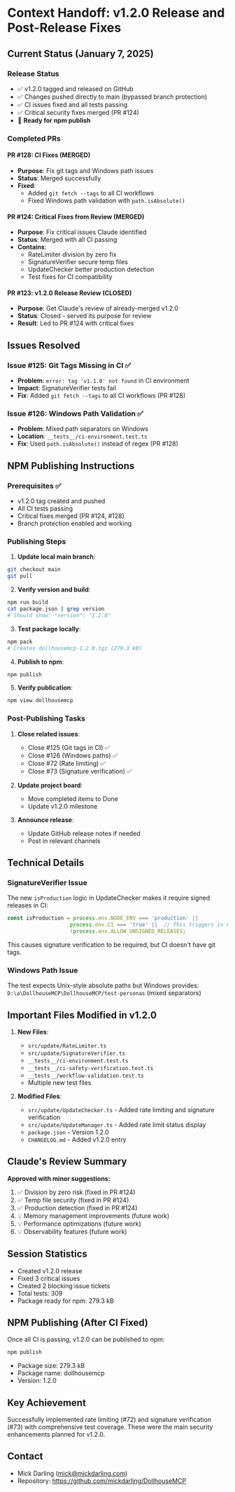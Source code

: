 # Context Handoff: v1.2.0 Release and Post-Release Fixes

## Current Status (January 7, 2025)

### Release Status
- ✅ v1.2.0 tagged and released on GitHub
- ✅ Changes pushed directly to main (bypassed branch protection)
- ✅ CI issues fixed and all tests passing
- ✅ Critical security fixes merged (PR #124)
- 🎯 **Ready for npm publish**

### Completed PRs

#### PR #128: CI Fixes (MERGED)
- **Purpose**: Fix git tags and Windows path issues
- **Status**: Merged successfully
- **Fixed**:
  - Added `git fetch --tags` to all CI workflows
  - Fixed Windows path validation with `path.isAbsolute()`

#### PR #124: Critical Fixes from Review (MERGED)
- **Purpose**: Fix critical issues Claude identified
- **Status**: Merged with all CI passing
- **Contains**:
  - RateLimiter division by zero fix
  - SignatureVerifier secure temp files
  - UpdateChecker better production detection
  - Test fixes for CI compatibility

#### PR #123: v1.2.0 Release Review (CLOSED)
- **Purpose**: Get Claude's review of already-merged v1.2.0
- **Status**: Closed - served its purpose for review
- **Result**: Led to PR #124 with critical fixes

## Issues Resolved

### Issue #125: Git Tags Missing in CI ✅
- **Problem**: `error: tag 'v1.1.0' not found` in CI environment
- **Impact**: SignatureVerifier tests fail
- **Fix**: Added `git fetch --tags` to all CI workflows (PR #128)

### Issue #126: Windows Path Validation ✅
- **Problem**: Mixed path separators on Windows
- **Location**: `__tests__/ci-environment.test.ts`
- **Fix**: Used `path.isAbsolute()` instead of regex (PR #128)

## NPM Publishing Instructions

### Prerequisites ✅
- v1.2.0 tag created and pushed
- All CI tests passing
- Critical fixes merged (PR #124, #128)
- Branch protection enabled and working

### Publishing Steps

1. **Update local main branch**:
```bash
git checkout main
git pull
```

2. **Verify version and build**:
```bash
npm run build
cat package.json | grep version
# Should show: "version": "1.2.0"
```

3. **Test package locally**:
```bash
npm pack
# Creates dollhousemcp-1.2.0.tgz (279.3 kB)
```

4. **Publish to npm**:
```bash
npm publish
```

5. **Verify publication**:
```bash
npm view dollhousemcp
```

### Post-Publishing Tasks

1. **Close related issues**:
   - Close #125 (Git tags in CI) ✅
   - Close #126 (Windows paths) ✅
   - Close #72 (Rate limiting) ✅
   - Close #73 (Signature verification) ✅

2. **Update project board**:
   - Move completed items to Done
   - Update v1.2.0 milestone

3. **Announce release**:
   - Update GitHub release notes if needed
   - Post in relevant channels

## Technical Details

### SignatureVerifier Issue
The new `isProduction` logic in UpdateChecker makes it require signed releases in CI:
```typescript
const isProduction = process.env.NODE_ENV === 'production' || 
                    process.env.CI === 'true' ||  // This triggers in CI!
                    !process.env.ALLOW_UNSIGNED_RELEASES;
```

This causes signature verification to be required, but CI doesn't have git tags.

### Windows Path Issue
The test expects Unix-style absolute paths but Windows provides:
`D:\a\DollhouseMCP\DollhouseMCP/test-personas` (mixed separators)

## Important Files Modified in v1.2.0

1. **New Files**:
   - `src/update/RateLimiter.ts`
   - `src/update/SignatureVerifier.ts`
   - `__tests__/ci-environment.test.ts`
   - `__tests__/ci-safety-verification.test.ts`
   - `__tests__/workflow-validation.test.ts`
   - Multiple new test files

2. **Modified Files**:
   - `src/update/UpdateChecker.ts` - Added rate limiting and signature verification
   - `src/update/UpdateManager.ts` - Added rate limit status display
   - `package.json` - Version 1.2.0
   - `CHANGELOG.md` - Added v1.2.0 entry

## Claude's Review Summary

**Approved with minor suggestions:**
1. ✅ Division by zero risk (fixed in PR #124)
2. ✅ Temp file security (fixed in PR #124)
3. ✅ Production detection (fixed in PR #124)
4. 💡 Memory management improvements (future work)
5. 💡 Performance optimizations (future work)
6. 💡 Observability features (future work)

## Session Statistics
- Created v1.2.0 release
- Fixed 3 critical issues
- Created 2 blocking issue tickets
- Total tests: 309
- Package ready for npm: 279.3 kB

## NPM Publishing (After CI Fixed)
Once all CI is passing, v1.2.0 can be published to npm:
```bash
npm publish
```
- Package size: 279.3 kB
- Package name: dollhousemcp
- Version: 1.2.0

## Key Achievement
Successfully implemented rate limiting (#72) and signature verification (#73) with comprehensive test coverage. These were the main security enhancements planned for v1.2.0.

## Contact
- Mick Darling (mick@mickdarling.com)
- Repository: https://github.com/mickdarling/DollhouseMCP